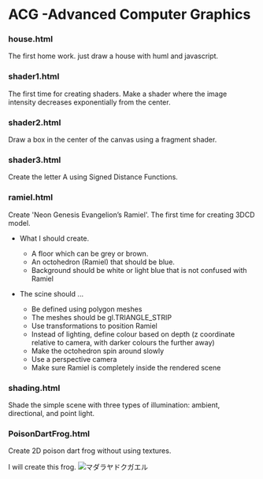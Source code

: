 # ACG -Advanced Computer Graphics

### house.html
The first home work. just draw a house with huml and javascript. 

### shader1.html
The first time for creating shaders.
Make a shader where the image intensity decreases exponentially from the center.

### shader2.html
Draw a box in the center of the canvas using a fragment shader.

### shader3.html
Create the letter A using Signed Distance Functions.

### ramiel.html
Create 'Neon Genesis Evangelion’s Ramiel'. The first time for creating 3DCD model.

* What I should create.
    * A floor which can be grey or brown.
    * An octohedron (Ramiel) that should be blue.
    * Background should be white or light blue that is not confused with Ramiel

* The scine should ...
    * Be defined using polygon meshes
    * The meshes should be gl.TRIANGLE_STRIP
    * Use transformations to position Ramiel
    * Instead of lighting, define colour based on depth (z coordinate relative to camera, with darker colours the further away)
    * Make the octohedron spin around slowly
    * Use a perspective camera
    * Make sure Ramiel is completely inside the rendered scene

### shading.html
Shade the simple scene with three types of illumination: ambient, directional, and point light.

### PoisonDartFrog.html
Create 2D poison dart frog without using textures.

I will create this frog.
![マダラヤドクガエル](image.png "Dendrobates auratus")
